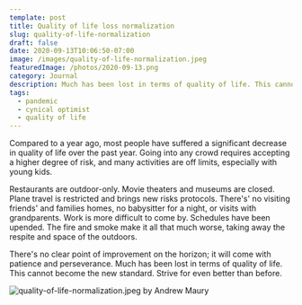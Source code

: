 ```yaml
---
template: post
title: Quality of life loss normalization
slug: quality-of-life-normalization
draft: false
date: 2020-09-13T10:06:50-07:00
image: /images/quality-of-life-normalization.jpeg
featuredImage: /photos/2020-09-13.png
category: Journal
description: Much has been lost in terms of quality of life. This cannot become the new standard. Strive for even better than before. 
tags:
  - pandemic
  - cynical optimist
  - quality of life
---
```

Compared to a year ago, most people have suffered a significant decrease in quality of life over the past year. Going into any crowd requires accepting a higher degree of risk, and many activities are off limits, especially with young kids.

Restaurants are outdoor-only. Movie theaters and museums are closed. Plane travel is restricted and brings new risks protocols. There's' no visiting friends' and families homes, no babysitter for a night, or visits with grandparents. Work is more difficult to come by. Schedules have been upended. The fire and smoke make it all that much worse, taking away the respite and space of the outdoors.

There's no clear point of improvement on the horizon; it will come with patience and perseverance. Much has been lost in terms of quality of life. This cannot become the new standard. Strive for even better than before.

![quality-of-life-normalization.jpeg by Andrew Maury](/images/quality-of-life-normalization.jpeg)
